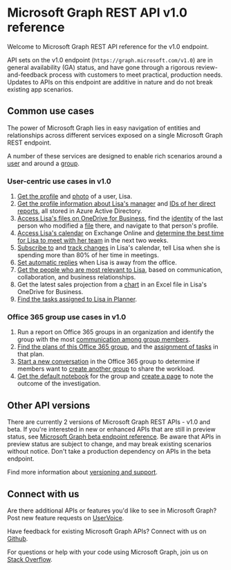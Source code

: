 # Microsoft Graph REST API v1.0 reference

Welcome to Microsoft Graph REST API reference for the v1.0 endpoint.

API sets on the v1.0 endpoint (`https://graph.microsoft.com/v1.0`) are in general availability (GA) status, and have gone through a rigorous review-and-feedback process with customers to meet practical, production needs. Updates to APIs on this endpoint are additive in nature and do not break existing app scenarios.

## Common use cases

The power of Microsoft Graph lies in easy navigation of entities and relationships across different services exposed on a single Microsoft Graph REST endpoint.

A number of these services are designed to enable rich scenarios around a [user](/graph/api/resources/user?view=graph-rest-1.0) and around a [group](/graph/api/resources/group?view=graph-rest-1.0).

### User-centric use cases in v1.0

1. [Get the profile](/graph/api/user_get?view=graph-rest-1.0) and [photo](/graph/api/resources/profilephoto?view=graph-rest-1.0) of a user, Lisa.
2. [Get the profile information about Lisa's manager](/graph/api/user_list_manager?view=graph-rest-1.0) and [IDs of her direct reports](/graph/api/user_list_directreports?view=graph-rest-1.0), all stored in Azure Active Directory.
3. [Access Lisa's files on OneDrive for Business](/graph/api/driveitem_list_children?view=graph-rest-1.0), find the [identity](/graph/api/resources/identityset?view=graph-rest-1.0) of the last person who modified a [file](/graph/api/resources/driveitem?view=graph-rest-1.0) there, and navigate to that person's profile.
4. [Access Lisa's calendar](/graph/api/calendar_get?view=graph-rest-1.0) on Exchange Online and [determine the best time for Lisa to meet with her team](/graph/api/user_findmeetingtimes?view=graph-rest-1.0) in the next two weeks.
5. [Subscribe to](/graph/api/subscription_post_subscriptions?view=graph-rest-1.0) and [track changes](/graph/api/event_delta?view=graph-rest-1.0) in Lisa's calendar, tell Lisa when she is spending more than 80% of her time in meetings.
6. [Set automatic replies](/graph/api/user_update_mailboxsettings?view=graph-rest-1.0#example) when Lisa is away from the office.
7. [Get the people who are most relevant to Lisa](/graph/api/user_list_people?view=graph-rest-1.0), based on communication, collaboration, and business relationships.
8. Get the latest sales projection from a [chart](/graph/api/resources/chart?view=graph-rest-1.0) in an Excel file in Lisa's OneDrive for Business.
9. [Find the tasks assigned to Lisa in Planner](/graph/api/planneruser_list_tasks?view=graph-rest-1.0).

### Office 365 group use cases in v1.0

1. Run a report on Office 365 groups in an organization and identify the group with the most [communication among group members](/graph/api/reportroot_getoffice365groupsactivitycounts?view=graph-rest-1.0).
2. [Find the plans of this Office 365 group](/graph/api/plannergroup_list_plans?view=graph-rest-1.0), and the [assignment of tasks](/graph/api/resources/plannerassignments?view=graph-rest-1.0) in that plan.
3. [Start a new conversation](/graph/api/group_post_conversations?view=graph-rest-1.0) in the Office 365 group to determine if members want to [create another group](/graph/api/group_post_groups?view=graph-rest-1.0) to share the workload.
4. [Get the default notebook](/graph/api/notebook_get?view=graph-rest-1.0) for the group and [create a page](/graph/api/section_post_pages?view=graph-rest-1.0) to note the outcome of the investigation.

## Other API versions

There are currently 2 versions of Microsoft Graph REST APIs - v1.0 and beta.
If you're interested in new or enhanced APIs that are still in preview status, see [Microsoft Graph beta endpoint reference](../api-reference/beta/beta-overview.md). Be aware that APIs in preview status are subject to change, and may break existing scenarios without notice. Don't take a production dependency on APIs in the beta endpoint.

Find more information about [versioning and support](versioning_and_support.md).

## Connect with us

Are there additional APIs or features you'd like to see in Microsoft Graph? Post new feature requests on [UserVoice](https://officespdev.uservoice.com/forums/224641-general/filters/new?category_id=101632).

Have feedback for existing Microsoft Graph APIs? Connect with us on [Github](https://github.com/microsoftgraph/microsoft-graph-docs/issues).

For questions or help with your code using Microsoft Graph, join us on [Stack Overflow](https://stackoverflow.com/questions/tagged/microsoftgraph).
